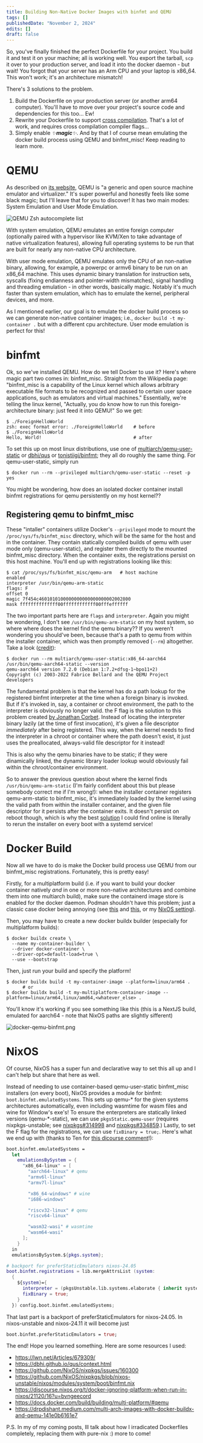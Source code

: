```yaml
---
title: Building Non-Native Docker Images with binfmt and QEMU
tags: []
publishedDate: "November 2, 2024"
edits: []
draft: false
---
```


So, you've finally finished the perfect Dockerfile for your project. You build
it and test it on your machine; all is working well. You export the tarball,
`scp` it over to your production server, and load it into the docker daemon -
but wait! You forgot that your server has an Arm CPU and your laptop is x86_64.
This won't work; it's an architecture mismatch!

There's 3 solutions to the problem.

1. Build the Dockerfile on your production server (or another arm64 computer).
   You'll have to move over your project's source code and dependencies for this
   too... Ew!
2. Rewrite your Dockerfile to support
   [cross compilation](https://en.wikipedia.org/wiki/Cross_compiler). That's a
   lot of work, and requires cross compilation compiler flags...
3. Simply enable _✨**magic**✨_. And by that I of course mean emulating the
   docker build process using QEMU and binfmt_misc! Keep reading to learn more.

# QEMU

As described on [its website](https://www.qemu.org/), QEMU is "a generic and
open source machine emulator and virtualizer." It's super powerful and honestly
feels like some black magic; but I'll leave that for you to discover! It has two
main modes: System Emulation and User Mode Emulation.

![QEMU Zsh autocomplete list](/images/qemu-zsh-autocomplete-list.png)

With system emulation, QEMU emulates an entire foreign computer (optionally
paired with a hypervisor like KVM/Xen to take advantage of native virtualization
features), allowing full operating systems to be run that are built for nearly
any non-native CPU architecture.

With user mode emulation, QEMU emulates only the CPU of an non-native binary,
allowing, for example, a powerpc or armv6 binary to be run on an x86_64 machine.
This uses dynamic binary translation for instruction sets, syscalls
(fixing endianness and pointer-width mismatches), signal handling and
threading emulation - in other words, basically magic. Notably it's much faster than system
emulation, which has to emulate the kernel, peripheral devices, and more.

As I mentioned earlier, our goal is to emulate the docker build process so we
can generate non-native container images; i.e., `docker build -t my-container .`
but with a different cpu architecture. User mode emulation is perfect for this!

# binfmt

Ok, so we've installed QEMU. How do we tell Docker to use it? Here's where magic
part two comes in: binfmt_misc. Straight from the Wikipedia page: "binfmt_misc
is a capability of the Linux kernel which allows arbitrary executable file
formats to be recognized and passed to certain user space applications, such as
emulators and virtual machines." Essentially, we're telling the linux kernel,
"Actually, you do know how to run this foreign-architecture binary: just feed it
into QEMU!" So we get:

```
$ ./ForeignHelloWorld
zsh: exec format error: ./ForeignHelloWorld    # before
$ ./ForeignHelloWorld
Hello, World!                                  # after
```

To set this up on most linux distributions, use one of
[multiarch/qemu-user-static](https://github.com/multiarch/qemu-user-static) or
[dbhi/qus](https://github.com/dbhi/qus) or
[tonistiigi/binfmt](https://github.com/tonistiigi/binfmt); they all do roughly
the same thing. For qemu-user-static, simply run

```
$ docker run --rm --privileged multiarch/qemu-user-static --reset -p yes
```

You might be wondering, how does an isolated docker container install binfmt
registrations for qemu persistently on my host kernel??

## Registering qemu to binfmt_misc

These "intaller" containers utilize Docker's `--privileged` mode to mount the
`/proc/sys/fs/binfmt_misc` directory, which will be the same for the host and in
the container. They contain statically compiled builds of qemu with user mode
only (qemu-user-static), and register them directly to the mounted binfmt_misc
directory. When the container exits, the registrations persist on this host
machine. You'll end up with registrations looking like this:

```
$ cat /proc/sys/fs/binfmt_misc/qemu-arm   # host machine
enabled
interpreter /usr/bin/qemu-arm-static
flags: F
offset 0
magic 7f454c4601010100000000000000000002002800
mask ffffffffffffff00ffffffffffff00fffeffffff
```

The two important parts here are `flags` and `interpreter`. Again you might be
wondering, I don't see `/usr/bin/qemu-arm-static` on my host system, so where
where does the kernel find the qemu binary?? If you weren't wondering you
should've been, because that's a path to qemu from within the installer
container, which was then promptly removed (`--rm`) altogether. Take a look
([credit](https://stackoverflow.com/a/72890225/11424968)):

```
$ docker run --rm multiarch/qemu-user-static:x86_64-aarch64 /usr/bin/qemu-aarch64-static --version
qemu-aarch64 version 7.2.0 (Debian 1:7.2+dfsg-1~bpo11+2)
Copyright (c) 2003-2022 Fabrice Bellard and the QEMU Project developers
```

The fundamental problem is that the kernel has do a path lookup for the
registered binfmt interpreter at the time when a foreign binary is invoked. But
if it's invoked in, say, a container or chroot environment, the path to the
interpreter is obviously no longer valid. the F flag is the solution to this
problem created [by Jonathan Corbet](https://lwn.net/Articles/679308/). Instead
of locating the interpreter binary lazily (at the time of first invocation),
it's given a file descriptor _immediately_ after being registered. This way,
when the kernel needs to find the interpreter in a chroot or container where the
path doesn't exist, it just uses the preallocated, always-valid file descriptor
for it instead!

This is also why the qemu binaries have to be static; if they were dinamically
linked, the dynamic library loader lookup would obviously fail within the
chroot/container environment.

So to answer the previous question about where the kernel finds
`/usr/bin/qemu-arm-static` (I'm fairly confident about this but please somebody
correct me if I'm wrong!): when the installer container registers
qemu-arm-static to binfmt_misc, it's immediately loaded by the kernel using the
valid path from within the installer container, and the given file descriptor
for it persists after the container exits. It doesn't persist on reboot though,
which is why the best
[solution](https://github.com/multiarch/qemu-user-static/issues/160#issuecomment-1010179295)
I could find online is literally to rerun the installer on every boot with a
systemd service!

# Docker Build

Now all we have to do is make the Docker build process use QEMU from our
binfmt_misc registrations. Fortunately, this is pretty easy!

Firstly, for a multiplatform build (i.e. if you want to build your docker
container natively _and_ in one or more non-native architectures and combine
them into one multiarch build), make sure the containerd image store is enabled
for the docker daemon. Podman shouldn't have this problem; just a classic case
docker being annoying (see
[this](https://docs.docker.com/build/building/multi-platform/#enable-the-containerd-image-store)
and [this](https://github.com/docker/roadmap/issues/371), or my
[NixOS setting](https://github.com/Bvngee/nixconf/blob/3fc7c9ba4428ed631e8712a94c50cf5e7070a08e/nixos/hardware/containerization.nix#L33)).

Then, you may have to create a new docker buildx builder (especially for
multiplatform builds):

```
$ docker buildx create \
  --name my-container-builder \
  --driver docker-container \
  --driver-opt=default-load=true \
  --use --bootstrap
```

Then, just run your build and specify the platform!

```
$ docker buildx build -t my-container-image --platform=linux/arm64 .
      # or
$ docker buildx build -t my-multiplatform-container-image --platform=linux/arm64,linux/amd64,<whatever_else> .
```

You'll know it's working if you see something like this (this is a NextJS build,
emulated for aarch64 - note that NixOS paths are slightly sifferent)

![docker-qemu-binfmt.png](/images/docker-binfmt-qemu.png)

# NixOS

Of course, NixOS has a super fun and declarative way to set this all up and I
can't help but share that here as well.

Instead of needing to use container-based qemu-user-static binfmt_misc
installers (on every boot), NixOS provides a module for binfmt:
`boot.binfmt.emulatedSystems`. This sets up qemu-\* for the given systems
architectures automatically, even including wasmtime for wasm files and wine for
Window's exe's! To ensure the enterpreters are statically linked versions
(qemu-\*-static), we can use `pkgsStatic.qemu-user` (requires nixpkgs-unstable;
see [nixpkgs#314998](https://github.com/NixOS/nixpkgs/pull/314998) and
[nixpkgs#334859](https://github.com/NixOS/nixpkgs/pull/334859).) Lastly, to set
the F flag for the registrations, we can use `fixBinary = true;`. Here's what we
end up with (thanks to Ten for
[this dicourse comment](https://discourse.nixos.org/t/docker-ignoring-platform-when-run-in-nixos/21120/18?u=bvngeecord)!):

```nix
boot.binfmt.emulatedSystems =
  let
    emulationsBySystem = {
      "x86_64-linux" = [
        "aarch64-linux" # qemu
        "armv6l-linux"
        "armv7l-linux"

        "x86_64-windows" # wine
        "i686-windows"

        "riscv32-linux" # qemu
        "riscv64-linux"

        "wasm32-wasi" # wasmtime
        "wasm64-wasi"
      ];
    }
  in
  emulationsBySystem.${pkgs.system};

# backport for preferStaticEmulators nixos-24.05
boot.binfmt.registrations = lib.mergeAttrsList (system:
  {
    ${system}={
      interpreter = (pkgsUnstable.lib.systems.elaborate { inherit system; }).emulator pkgsUnstable.pkgsStatic;
      fixBinary = true;
    }
  }) config.boot.binfmt.emulatedSystems;
```

That last part is a backport of preferStaticEmulators for nixos-24.05. In
nixos-unstable and nixos-24.11 it will become just

```nix
boot.binfmt.preferStaticEmulators = true;
```

The end! Hope you learned something. Here are some resources I used:

-   https://lwn.net/Articles/679309/
-   https://dbhi.github.io/qus/context.html
-   https://github.com/NixOS/nixpkgs/issues/160300
-   https://github.com/NixOS/nixpkgs/blob/nixos-unstable/nixos/modules/system/boot/binfmt.nix
-   https://discourse.nixos.org/t/docker-ignoring-platform-when-run-in-nixos/21120/16?u=bvngeecord
-   https://docs.docker.com/build/building/multi-platform/#qemu
-   https://drpdishant.medium.com/multi-arch-images-with-docker-buildx-and-qemu-141e0b6161e7

P.S.
In my of my coming posts, Ill talk about how I irradicated Dockerfiles
completely, replacing them with pure-nix :) more to come!
